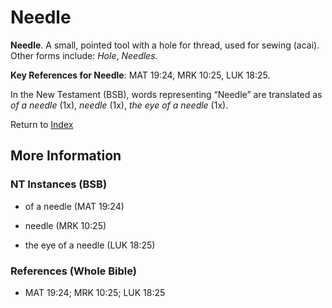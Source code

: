 # Needle
**Needle**. 
A small, pointed tool with a hole for thread, used for sewing (acai). 
Other forms include: 
*Hole*, *Needles*. 


**Key References for Needle**: 
MAT 19:24, MRK 10:25, LUK 18:25. 




In the New Testament (BSB), words representing “Needle” are translated as 
*of a needle* (1x), *needle* (1x), *the eye of a needle* (1x). 


Return to [Index](00-Index.md)

## More Information

### NT Instances (BSB)

* of a needle (MAT 19:24)

* needle (MRK 10:25)

* the eye of a needle (LUK 18:25)



### References (Whole Bible)

* MAT 19:24; MRK 10:25; LUK 18:25



